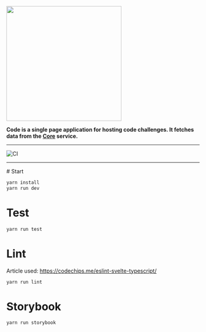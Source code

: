 <br>

<img src="https://i.imgur.com/glXgXeA.png" width="300px">

**Code is a single page application for hosting code challenges. It fetches data from the [Core](https://github.com/CarletonComputerScienceSociety/core) service.**

<hr>

![CI](https://github.com/CarletonComputerScienceSociety/code-project/actions/workflows/workflow.yml/badge.svg)

<hr>
# Start

```bash
yarn install
yarn run dev
```

# Test

```bash
yarn run test
```

# Lint

Article used: https://codechips.me/eslint-svelte-typescript/

```bash
yarn run lint
```

# Storybook

```bash
yarn run storybook
```
